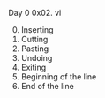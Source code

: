 Day 0
0x02. vi

0. Inserting
1. Cutting
2. Pasting
3. Undoing
4. Exiting
5. Beginning of the line
6. End of the line
